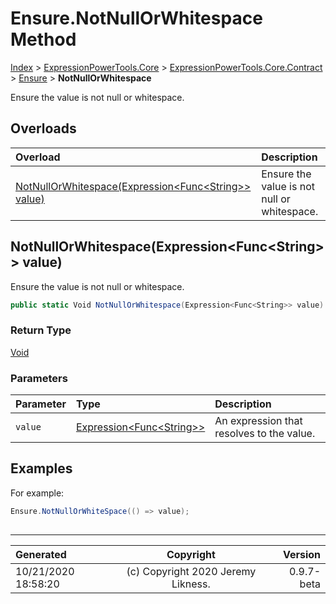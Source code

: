 ﻿# Ensure.NotNullOrWhitespace Method

[Index](../index.md) > [ExpressionPowerTools.Core](ExpressionPowerTools.Core.a.md) > [ExpressionPowerTools.Core.Contract](ExpressionPowerTools.Core.Contract.n.md) > [Ensure](ExpressionPowerTools.Core.Contract.Ensure.cs.md) > **NotNullOrWhitespace**

Ensure the value is not null or whitespace.

## Overloads

| Overload | Description |
| :-- | :-- |
| [NotNullOrWhitespace(Expression&lt;Func&lt;String>> value)](#notnullorwhitespaceexpressionfuncstring-value) | Ensure the value is not null or whitespace. |
## NotNullOrWhitespace(Expression&lt;Func&lt;String>> value)

Ensure the value is not null or whitespace.

```csharp
public static Void NotNullOrWhitespace(Expression<Func<String>> value)
```

### Return Type

 [Void](https://docs.microsoft.com/dotnet/api/system.void) 

### Parameters

| Parameter | Type | Description |
| :-- | :-- | :-- |
| `value` | [Expression&lt;Func&lt;String>>](https://docs.microsoft.com/dotnet/api/system.linq.expressions.expression-1) | An expression that resolves to the value. |


## Examples

For example:

```csharp
Ensure.NotNullOrWhiteSpace(() => value);
            
```


---

| Generated | Copyright | Version |
| :-- | :-: | --: |
| 10/21/2020 18:58:20 | (c) Copyright 2020 Jeremy Likness. | 0.9.7-beta |
